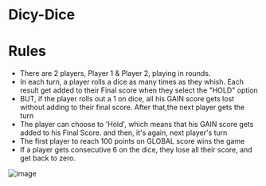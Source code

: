 # Dicy-Dice

# Rules
- There are 2 players, Player 1 & Player 2, playing in rounds.
- In each turn, a player rolls a dice as many times as they whish. Each result get added to their Final score when they select the "HOLD" option                    
- BUT, if the player rolls out a 1 on dice, all his GAIN score gets lost without adding to their final score. After that,the next player gets the turn
- The player can choose to 'Hold', which means that his GAIN score gets added to his Final Score. and then, it's again, next player's turn 
- The first player to reach 100 points on GLOBAL score wins the game
- If a player gets consecutive 6 on the dice, they lose all their score, and get back to zero.
                    
![image](https://user-images.githubusercontent.com/85199436/133075824-5920e96e-f30c-4c99-8834-2503de28b628.png)


